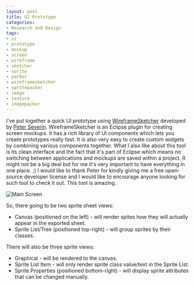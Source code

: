 ```yaml
---
layout: post
title: UI Prototype
categories:
- Research and Design
tags:
- ui
- prototype
- mockup
- screen
- wireframe
- sketcher
- sprite
- packer
- wireframesketcher
- spritepacker
- image
- texture
- imagepacker
---
```


I've put together a quick UI prototype using [WireframeSketcher][wireframe_sketcher] developed by [Peter Severin][peter_severin]. WireframeSketcher is an Eclipse plugin for creating screen mockups. It has a rich library of UI components which lets you create prototypes really fast. It is also very easy to create custom widgets by combining various components together. What I also like about this tool is its clean interface and the fact that it's part of Eclipse which means no switching between applications and mockups are saved within a project. It might not be a big deal but for me it's very important to have everything in one place. ;) I would like to thank Peter for kindly giving me a free open-source developer license and I would like to encourage anyone looking for such tool to check it out. This tool is amazing.

![][main_screen]

So, there going to be two sprite sheet views:

- Canvas (positioned on the left) - will render spites how they will actually appear in the exported sheet.
- Sprite List/Tree (positioned top-right) - will group sprites by their classes.

There will also be three sprite views:

- Graphical - will be rendered to the canvas.
- Sprite List Item - will only render sprite class value/text in the Sprite List.
- Sprite Properties (positioned bottom-right) - will display sprite attributes that can be changed manually.

[wireframe_sketcher]: http://wireframesketcher.com  "Wireframe Sketcher"
[peter_severin]: http://wireframesketcher.com/about.html  "Peter Severin"
[main_screen]: {{site.baseurl}}/assets/images/2010/03/MainScreen.png "Main Screen"
